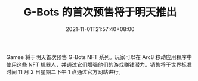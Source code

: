 ﻿---
title: "G-Bots 的首次预售将于明天推出"
date: 2021-11-01T21:57:40+08:00
lastmod: 2021-11-01T16:45:40+08:00
draft: false
authors: ["Flame"]
description: "Gamee 将于明天首次预售 G-Bots NFT 系列。玩家可以在 Arc8 移动应用程序中使用这些 NFT 机器人，并通过它们增强他们的游戏赚钱潜力。销售将于世界标准时间 11 月 2 日星期二下午 1 点通过官方网站进行。"
featuredImage: "first-presale-for-g-bots-coming-tomorrow.png"
tags: ["Strategy Game","策略游戏","Play to Earn"]
categories: ["news"]
news: ["策略游戏"]
weight: 
lightgallery: true
pinned: false
recommend: false
recommend1: false
---

Gamee 将于明天首次预售 G-Bots NFT 系列。玩家可以在 Arc8 移动应用程序中使用这些 NFT 机器人，并通过它们增强他们的游戏赚钱潜力。销售将于世界标准时间 11 月 2 日星期二下午 1 点通过官方网站进行。

<!--more-->

